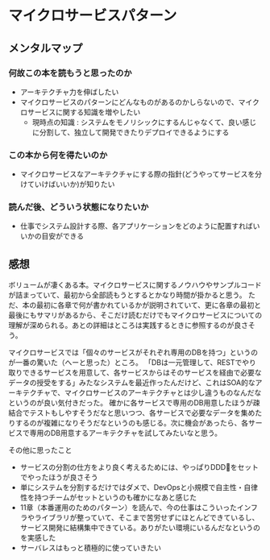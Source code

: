 # マイクロサービスパターン

## メンタルマップ

### 何故この本を読もうと思ったのか

- アーキテクチャ力を伸ばしたい
- マイクロサービスのパターンにどんなものがあるのかしらないので、マイクロサービスに関する知識を増やしたい
  - 現時点の知識 : システムをモノリシックにするんじゃなくて、良い感じに分割して、独立して開発できたりデプロイできるようにする

### この本から何を得たいのか

- マイクロサービスなアーキテクチャにする際の指針(どうやってサービスを分けていけばいいか)が知りたい

### 読んだ後、どういう状態になりたいか

- 仕事でシステム設計する際、各アプリケーションをどのように配置すればいいかの目安ができる

## 感想

ボリュームが凄くある本。マイクロサービスに関するノウハウやサンプルコードが詰まっていて、最初から全部読もうとするとかなり時間が掛かると思う。
ただ、本の最初に各章で何が書かれているかが説明されていて、更に各章の最初と最後にもサマリがあるから、そこだけ読むだけでもマイクロサービスについての理解が深められる。あとの詳細はところは実践するときに参照するのが良さそう。

マイクロサービスでは「個々のサービスがそれぞれ専用のDBを持つ」というのが一番の驚いた（へーと思った）ところ。
「DBは一元管理して、RESTでやり取りできるサービスを用意して、各サービスからはそのサービスを経由で必要なデータの授受をする」みたなシステムを最近作ったんだけど、これはSOA的なアーキテクチャで、マイクロサービスのアーキテクチャとは少し違うものなんだなというのが良い気付きだった。
確かに各サービスで専用のDB用意したほうが疎結合でテストもしやすそうだなと思いつつ、各サービスで必要なデータを集めたりするのが複雑になりそうだなというのも感じる。次に機会があったら、各サービスで専用のDB用意するアーキテクチャを試してみたいなと思う。

その他に思ったこと

- サービスの分割の仕方をより良く考えるためには、やっぱりDDDをセットでやったほうが良さそう
- 単にシステムを分割するだけではダメで、DevOpsと小規模で自主性・自律性を持つチームがセットというのも確かになあと感じた
- 11章（本番運用のためのパターン）を読んで、今の仕事はこういったインフラやライブラリが整っていて、そこまで苦労せずにほとんどできているし、サービス開発に結構集中できている。ありがたい環境にいるんだなというのを実感した
- サーバレスはもっと積極的に使っていきたい
